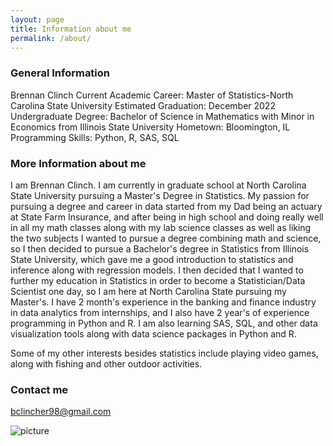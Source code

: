```yaml
---
layout: page
title: Information about me
permalink: /about/
---
```

### General Information
Brennan Clinch
Current Academic Career: Master of Statistics-North Carolina State University
Estimated Graduation: December 2022
Undergraduate Degree: Bachelor of Science in Mathematics with Minor in Economics from Illinois State University
Hometown: Bloomington, IL
Programming Skills: Python, R, SAS, SQL

### More Information about me

I am Brennan Clinch. I am currently in graduate school at North Carolina State University pursuing a Master's Degree in Statistics. My passion for pursuing a degree and career in data started from my Dad being an actuary at State Farm Insurance, and after being in high school and doing really well in all my math classes along with my lab science classes as well as liking the two subjects I wanted to pursue a degree combining math and science, so I then decided to pursue a Bachelor's degree in Statistics from Illinois State University, which gave me a good introduction to statistics and inference along with regression models. I then decided that I wanted to further my education in Statistics in order to become a Statistician/Data Scientist one day, so I am here at North Carolina State pursuing my Master's. I have 2 month's experience in the banking and finance industry in data analytics from internships, and I also have 2 year's of experience programming in Python and R. I am also learning SAS, SQL, and other data visualization tools along with data science packages in Python and R. 

Some of my other interests besides statistics include playing video games, along with fishing and other outdoor activities. 

### Contact me

[bclincher98@gmail.com](mailto:bclincher98@gmail.com)

![picture](C:\Users\JCCLI\Downloads/profile.png) 
 
